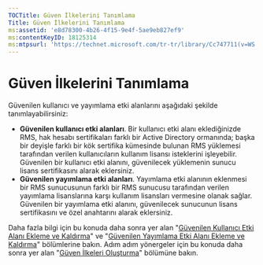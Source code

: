 ```yaml
---
TOCTitle: Güven İlkelerini Tanımlama
Title: Güven İlkelerini Tanımlama
ms:assetid: 'e8d78300-4b26-4f15-9e4f-5ae9eb827ef9'
ms:contentKeyID: 18125314
ms:mtpsurl: 'https://technet.microsoft.com/tr-tr/library/Cc747711(v=WS.10)'
---
```


Güven İlkelerini Tanımlama
==========================

Güvenilen kullanıcı ve yayımlama etki alanlarını aşağıdaki şekilde tanımlayabilirsiniz:

-   **Güvenilen kullanıcı etki alanları**. Bir kullanıcı etki alanı eklediğinizde RMS, hak hesabı sertifikaları farklı bir Active Directory ormanında; başka bir deyişle farklı bir kök sertifika kümesinde bulunan RMS yüklemesi tarafından verilen kullanıcıların kullanım lisansı isteklerini işleyebilir. Güvenilen bir kullanıcı etki alanını, güvenilecek yüklemenin sunucu lisans sertifikasını alarak eklersiniz.
-   **Güvenilen yayımlama etki alanları**. Yayımlama etki alanının eklenmesi bir RMS sunucusunun farklı bir RMS sunucusu tarafından verilen yayımlama lisanslarına karşı kullanım lisansları vermesine olanak sağlar. Güvenilen bir yayımlama etki alanını, güvenilecek sunucunun lisans sertifikasını ve özel anahtarını alarak eklersiniz.

Daha fazla bilgi için bu konuda daha sonra yer alan "[Güvenilen Kullanıcı Etki Alanı Ekleme ve Kaldırma](https://technet.microsoft.com/7c440b15-01c4-49f1-b43c-00f67f3388c1)" ve "[Güvenilen Yayımlama Etki Alanı Ekleme ve Kaldırma](https://technet.microsoft.com/d87b502d-5497-4ccd-badf-f6807d587cee)" bölümlerine bakın. Adım adım yönergeler için bu konuda daha sonra yer alan "[Güven İlkeleri Oluşturma](https://technet.microsoft.com/6c2be3c2-1837-4de4-a72e-3ba3eec3321d)" bölümüne bakın.
